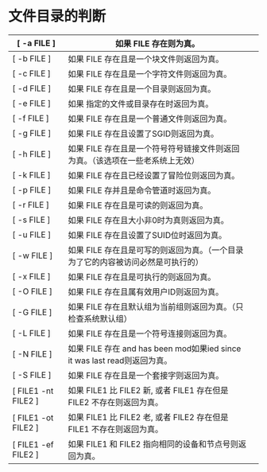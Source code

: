 # 文件目录的判断

| [ -a FILE ]         | 如果 FILE 存在则为真。                                       |      |
| ------------------- | ------------------------------------------------------------ | ---- |
| [ -b FILE ]         | 如果 FILE 存在且是一个块文件则返回为真。                     |      |
| [ -c FILE ]         | 如果 FILE 存在且是一个字符文件则返回为真。                   |      |
| [ -d FILE ]         | 如果 FILE 存在且是一个目录则返回为真。                       |      |
| [ -e FILE ]         | 如果 指定的文件或目录存在时返回为真。                        |      |
| [ -f FILE ]         | 如果 FILE 存在且是一个普通文件则返回为真。                   |      |
| [ -g FILE ]         | 如果 FILE 存在且设置了SGID则返回为真。                       |      |
| [ -h FILE ]         | 如果 FILE 存在且是一个符号符号链接文件则返回为真。（该选项在一些老系统上无效） |      |
| [ -k FILE ]         | 如果 FILE 存在且已经设置了冒险位则返回为真。                 |      |
| [ -p FILE ]         | 如果 FILE 存并且是命令管道时返回为真。                       |      |
| [ -r FILE ]         | 如果 FILE 存在且是可读的则返回为真。                         |      |
| [ -s FILE ]         | 如果 FILE 存在且大小非0时为真则返回为真。                    |      |
| [ -u FILE ]         | 如果 FILE 存在且设置了SUID位时返回为真。                     |      |
| [ -w FILE ]         | 如果 FILE 存在且是可写的则返回为真。（一个目录为了它的内容被访问必然是可执行的） |      |
| [ -x FILE ]         | 如果 FILE 存在且是可执行的则返回为真。                       |      |
| [ -O FILE ]         | 如果 FILE 存在且属有效用户ID则返回为真。                     |      |
| [ -G FILE ]         | 如果 FILE 存在且默认组为当前组则返回为真。（只检查系统默认组） |      |
| [ -L FILE ]         | 如果 FILE 存在且是一个符号连接则返回为真。                   |      |
| [ -N FILE ]         | 如果 FILE 存在 and has been mod如果ied since it was last read则返回为真。 |      |
| [ -S FILE ]         | 如果 FILE 存在且是一个套接字则返回为真。                     |      |
| [ FILE1 -nt FILE2 ] | 如果 FILE1 比 FILE2 新, 或者 FILE1 存在但是 FILE2 不存在则返回为真。 |      |
| [ FILE1 -ot FILE2 ] | 如果 FILE1 比 FILE2 老, 或者 FILE2 存在但是 FILE1 不存在则返回为真。 |      |
| [ FILE1 -ef FILE2 ] | 如果 FILE1 和 FILE2 指向相同的设备和节点号则返回为真。       |      |
